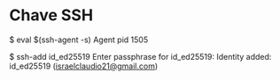 # Chave SSH

$ eval $(ssh-agent -s)
Agent pid 1505

$ ssh-add id_ed25519
Enter passphrase for id_ed25519:
Identity added: id_ed25519 ([israelclaudio21@gmail.com](mailto:israelclaudio21@gmail.com))